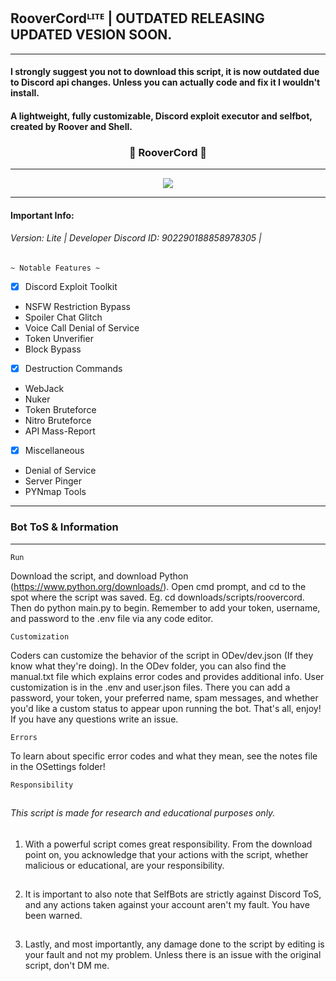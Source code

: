## RooverCordᴸᴵᵀᴱ | OUTDATED RELEASING UPDATED VESION SOON.
***
#### I strongly suggest you not to download this script, it is now outdated due to Discord api changes. Unless you can actually code and fix it I wouldn't install.
#### A lightweight, fully customizable, Discord exploit executor and selfbot, created by Roover and Shell.

### <p align="center">👹 RooverCord 👹</p>
***
<p align="center">
   <img src="https://images-ext-2.discordapp.net/external/1Fp_PHWTVbNPArWSuc4aTPMM3kehOTY-AtO1kOPsM3U/https/media.discordapp.net/attachments/914991373508288514/917242534021955625/unknown.png", >
</p>
<hr>

#### Important Info: 
###### Version: Lite | Developer Discord ID: 902290188858978305 | 

`~ Notable Features ~`

- [x] Discord Exploit Toolkit
* NSFW Restriction Bypass
* Spoiler Chat Glitch
* Voice Call Denial of Service
* Token Unverifier
* Block Bypass

- [x] Destruction Commands 
* WebJack 
* Nuker
* Token Bruteforce
* Nitro Bruteforce
* API Mass-Report

- [x] Miscellaneous
* Denial of Service
* Server Pinger
* PYNmap Tools

***
### Bot ToS & Information
***
`Run`

Download the script, and download Python (https://www.python.org/downloads/). Open cmd prompt, and cd to the spot where the script was saved. Eg. cd downloads/scripts/roovercord. Then do python main.py to begin. Remember to add your token, username, and password to the .env file via any code editor.

`Customization`

Coders can customize the behavior of the script in ODev/dev.json (If they know what they're doing). In the ODev folder, you can also find the manual.txt file which explains error codes and provides additional info. User customization is in the .env and user.json files. There you can add a password, your token, your preferred name, spam messages, and whether you'd like a custom status to appear upon running the bot. That's all, enjoy! If you have any questions write an issue.

`Errors`

To learn about specific error codes and what they mean, see the notes file in the OSettings folder!

`Responsibility`
##
###### This script is made for research and educational purposes only.
1. With a powerful script comes great responsibility. From the download point on, you acknowledge that your actions with the script, whether malicious or educational, are your responsibility.
##
2. It is important to also note that SelfBots are strictly against Discord ToS, and any actions taken against your account aren't my fault. You have been warned.
##
3. Lastly, and most importantly, any damage done to the script by editing is your fault and not my problem. Unless there is an issue with the original script, don't DM me.
